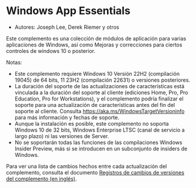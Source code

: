 # Windows App Essentials #

* Autores: Joseph Lee, Derek Riemer y otros

Este complemento es una colección de módulos de aplicación para varias
aplicaciones de Windows, así como Mejoras y correcciones para ciertos
controles de windows 10 o posterior.

Notas:

* Este complemento requiere Windows 10 Versión 22H2 (compilación 19045) de
  64 bits, 11 23H2 (compilación 22631) o versiones posteriores.
* La duración del soporte de las actualizaciones de características está
  vinculada a la duración del soporte al cliente (ediciones Home, Pro, Pro
  Education, Pro for Workstations), y el complemento podría finalizar el
  soporte para una actualización de características antes del fin del
  soporte al cliente. Consulta <https://aka.ms/WindowsTargetVersioninfo>
  para más información y fechas de soporte.
* Aunque la instalación es posible, este complemento no soporta Windows 10
  de 32 bits, Windows Enterprise LTSC (canal de servicio a largo plazo) ni
  las versiones de Server.
* No se soportarán todas las funciones de las compilaciones Windows Insider
  Preview, más si se introducen en un subconjunto de insiders de Windows.

Para ver una lista de cambios hechos entre cada actualización del
complemento, consulta el documento [Registros de cambios de versiones del
complemento (en inglés)][1].

[1]: https://github.com/josephsl/wintenapps/blob/main/changes.md
